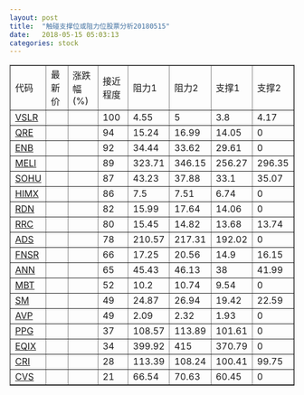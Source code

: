 ```yaml
---
layout: post
title:  "触碰支撑位或阻力位股票分析20180515"
date:   2018-05-15 05:03:13
categories: stock
---
```

<script type="text/javascript">
var stockList = []
stockList.push('gb_vslr');
stockList.push('gb_qre');
stockList.push('gb_enb');
stockList.push('gb_meli');
stockList.push('gb_sohu');
stockList.push('gb_himx');
stockList.push('gb_rdn');
stockList.push('gb_rrc');
stockList.push('gb_ads');
stockList.push('gb_fnsr');
stockList.push('gb_ann');
stockList.push('gb_mbt');
stockList.push('gb_sm');
stockList.push('gb_avp');
stockList.push('gb_ppg');
stockList.push('gb_eqix');
stockList.push('gb_cri');
stockList.push('gb_cvs');
</script>
<table border="1">
 <tr>
 <td>代码</td>
 <td>最新价</td>
 <td>涨跌幅(%)</td>
 <td>接近程度</td>
 <td>阻力1</td>
 <td>阻力2</td>
 <td>支撑1</td>
 <td>支撑2</td>
</tr>
  <tr id="vslr" class="red">
  <td><a href="http://stock.finance.sina.com.cn/usstock/quotes/VSLR.html" target="_blank">VSLR</a></td><td></td><td></td><td>100</td><td>4.55</td><td>5</td><td>3.8</td><td>4.17</td></tr>
  <tr id="qre" class="red">
  <td><a href="http://stock.finance.sina.com.cn/usstock/quotes/QRE.html" target="_blank">QRE</a></td><td></td><td></td><td>94</td><td>15.24</td><td>16.99</td><td>14.05</td><td>0</td></tr>
  <tr id="enb" class="red">
  <td><a href="http://stock.finance.sina.com.cn/usstock/quotes/ENB.html" target="_blank">ENB</a></td><td></td><td></td><td>92</td><td>34.44</td><td>33.62</td><td>29.61</td><td>0</td></tr>
  <tr id="meli" class="green">
  <td><a href="http://stock.finance.sina.com.cn/usstock/quotes/MELI.html" target="_blank">MELI</a></td><td></td><td></td><td>89</td><td>323.71</td><td>346.15</td><td>256.27</td><td>296.35</td></tr>
  <tr id="sohu" class="red">
  <td><a href="http://stock.finance.sina.com.cn/usstock/quotes/SOHU.html" target="_blank">SOHU</a></td><td></td><td></td><td>87</td><td>43.23</td><td>37.88</td><td>33.1</td><td>35.07</td></tr>
  <tr id="himx" class="green">
  <td><a href="http://stock.finance.sina.com.cn/usstock/quotes/HIMX.html" target="_blank">HIMX</a></td><td></td><td></td><td>86</td><td>7.5</td><td>7.51</td><td>6.74</td><td>0</td></tr>
  <tr id="rdn" class="red">
  <td><a href="http://stock.finance.sina.com.cn/usstock/quotes/RDN.html" target="_blank">RDN</a></td><td></td><td></td><td>82</td><td>15.99</td><td>17.64</td><td>14.06</td><td>0</td></tr>
  <tr id="rrc" class="red">
  <td><a href="http://stock.finance.sina.com.cn/usstock/quotes/RRC.html" target="_blank">RRC</a></td><td></td><td></td><td>80</td><td>15.45</td><td>14.82</td><td>13.68</td><td>13.74</td></tr>
  <tr id="ads" class="red">
  <td><a href="http://stock.finance.sina.com.cn/usstock/quotes/ADS.html" target="_blank">ADS</a></td><td></td><td></td><td>78</td><td>210.57</td><td>217.31</td><td>192.02</td><td>0</td></tr>
  <tr id="fnsr" class="red">
  <td><a href="http://stock.finance.sina.com.cn/usstock/quotes/FNSR.html" target="_blank">FNSR</a></td><td></td><td></td><td>66</td><td>17.25</td><td>20.56</td><td>14.9</td><td>16.15</td></tr>
  <tr id="ann" class="red">
  <td><a href="http://stock.finance.sina.com.cn/usstock/quotes/ANN.html" target="_blank">ANN</a></td><td></td><td></td><td>65</td><td>45.43</td><td>46.13</td><td>38</td><td>41.99</td></tr>
  <tr id="mbt" class="red">
  <td><a href="http://stock.finance.sina.com.cn/usstock/quotes/MBT.html" target="_blank">MBT</a></td><td></td><td></td><td>52</td><td>10.2</td><td>10.74</td><td>9.54</td><td>0</td></tr>
  <tr id="sm" class="red">
  <td><a href="http://stock.finance.sina.com.cn/usstock/quotes/SM.html" target="_blank">SM</a></td><td></td><td></td><td>49</td><td>24.87</td><td>26.94</td><td>19.42</td><td>22.59</td></tr>
  <tr id="avp" class="green">
  <td><a href="http://stock.finance.sina.com.cn/usstock/quotes/AVP.html" target="_blank">AVP</a></td><td></td><td></td><td>49</td><td>2.09</td><td>2.32</td><td>1.93</td><td>0</td></tr>
  <tr id="ppg" class="green">
  <td><a href="http://stock.finance.sina.com.cn/usstock/quotes/PPG.html" target="_blank">PPG</a></td><td></td><td></td><td>37</td><td>108.57</td><td>113.89</td><td>101.61</td><td>0</td></tr>
  <tr id="eqix" class="red">
  <td><a href="http://stock.finance.sina.com.cn/usstock/quotes/EQIX.html" target="_blank">EQIX</a></td><td></td><td></td><td>34</td><td>399.92</td><td>415</td><td>370.79</td><td>0</td></tr>
  <tr id="cri" class="red">
  <td><a href="http://stock.finance.sina.com.cn/usstock/quotes/CRI.html" target="_blank">CRI</a></td><td></td><td></td><td>28</td><td>113.39</td><td>108.24</td><td>100.41</td><td>99.75</td></tr>
  <tr id="cvs" class="green">
  <td><a href="http://stock.finance.sina.com.cn/usstock/quotes/CVS.html" target="_blank">CVS</a></td><td></td><td></td><td>21</td><td>66.54</td><td>70.63</td><td>60.45</td><td>0</td></tr>
</table>
